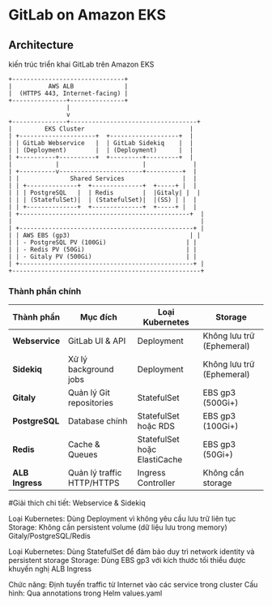 # GitLab on Amazon EKS

## Architecture

kiến trúc triển khai GitLab trên Amazon EKS 
```
+-------------------------------+
|          AWS ALB              |
|  (HTTPS 443, Internet-facing) |
+---------------+---------------+
                |
                v
+---------------+-----------------------------------+
|         EKS Cluster                             |
| +---------------------+  +-------------------+  |
| | GitLab Webservice   |  | GitLab Sidekiq    |  |
| | (Deployment)        |  | (Deployment)      |  |
| +----------+----------+  +---------+---------+  |
|            |                       |             |
| +----------v-----------------------+----------+  |
| |              Shared Services                |  |
| | +--------------+  +--------------+  +-----+ |  |
| | | PostgreSQL   |  | Redis        |  |Gitaly| |  |
| | | (StatefulSet)|  | (StatefulSet)|  |(SS) | |  |
| | +--------------+  +--------------+  +-----+ |  |
| +-----------------------------------------------+  |
|                                                    |
| +------------------------------------------------+ |
| | AWS EBS (gp3)                                 | |
| | - PostgreSQL PV (100Gi)                      | |
| | - Redis PV (50Gi)                            | |
| | - Gitaly PV (500Gi)                          | |
| +------------------------------------------------+ |
+----------------------------------------------------+
```
### Thành phần chính

| Thành phần       | Mục đích                     | Loại Kubernetes          | Storage                  |
|------------------|------------------------------|--------------------------|--------------------------|
| **Webservice**   | GitLab UI & API              | Deployment               | Không lưu trữ (Ephemeral) |
| **Sidekiq**      | Xử lý background jobs        | Deployment               | Không lưu trữ (Ephemeral) |
| **Gitaly**       | Quản lý Git repositories     | StatefulSet              | EBS gp3 (500Gi+)          |
| **PostgreSQL**   | Database chính               | StatefulSet hoặc RDS     | EBS gp3 (100Gi+)          |
| **Redis**        | Cache & Queues               | StatefulSet hoặc ElastiCache | EBS gp3 (50Gi+)   |
| **ALB Ingress**  | Quản lý traffic HTTP/HTTPS   | Ingress Controller        | Không cần storage        |

#Giải thích chi tiết:
Webservice & Sidekiq  

Loại Kubernetes: Dùng Deployment vì không yêu cầu lưu trữ liên tục
Storage: Không cần persistent volume (dữ liệu lưu trong memory)
Gitaly/PostgreSQL/Redis  

Loại Kubernetes: Dùng StatefulSet để đảm bảo duy trì network identity và persistent storage
Storage: Dùng EBS gp3 với kích thước tối thiểu được khuyến nghị
ALB Ingress  

Chức năng: Định tuyến traffic từ Internet vào các service trong cluster
Cấu hình: Qua annotations trong Helm values.yaml

